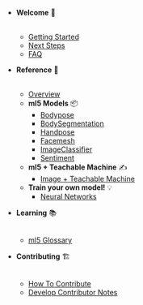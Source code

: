- **Welcome** 🌈
  <div class="sidebar-section-divider">&nbsp;</div>

  - [Getting Started](/)
  - [Next Steps](/welcome/next-steps.md)
  - [FAQ](/welcome/faq.md)

- **Reference** 📃
  <div class="sidebar-section-divider">&nbsp;</div>

  - [Overview](/reference/overview.md)
  - **ml5 Models** 📦
    - [Bodypose](/reference/bodypose.md)
    - [BodySegmentation](/reference/body-segmentation.md)
    - [Handpose](/reference/handpose.md)
    - [Facemesh](/reference/facemesh.md)
    - [ImageClassifier](/reference/image-classifier.md)
    - [Sentiment](/reference/sentiment.md)
    <!-- * [SoundClassifier](/reference/sound-classifier.md) -->
  - **ml5 + Teachable Machine** ✍️
    - [Image + Teachable Machine](/reference/image-classifier-tm.md)
      <!-- * [Sound + Teachable Machine](/reference/sound-classifier-tm.md) -->
      <!-- * [Pose + Teachable Machine](/reference/pose-estimation-tm.md) -->
  - **Train your own model!** 💡
    - [Neural Networks](/reference/neural-network.md)

- **Learning** 📚
  <div class="sidebar-section-divider">&nbsp;</div>

  - [ml5 Glossary](/learning/ml5-glossary.md)
  <!-- * [Community Tutorial Library](/learning/community-tutorial-library.md) -->

- **Contributing** 🏗
  <div class="sidebar-section-divider">&nbsp;</div>

  - [How To Contribute](/contributing/how-to-contribute.md)
  - [Develop Contributor Notes](/contributing/develop-contributor-notes.md)
